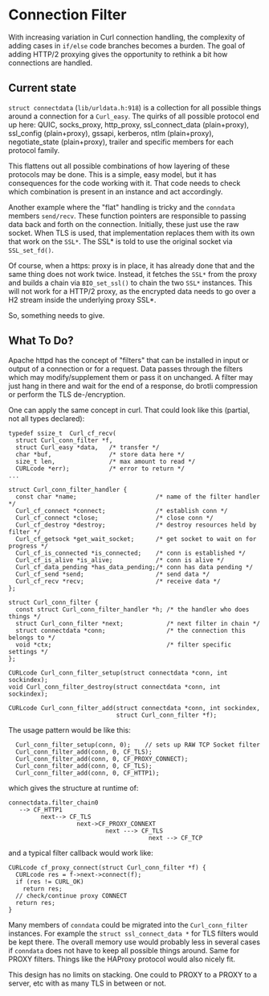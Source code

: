 # Connection Filter

With increasing variation in Curl connection handling, the complexity of adding cases in `if/else` code branches
becomes a burden. The goal of adding HTTP/2 proxying gives the opportunity to rethink a bit how connections
are handled.

## Current state

`struct connectdata` (`lib/urldata.h:918`) is a collection for all possible things around a connection for a `Curl_easy`. The quirks of all possible protocol end up here: QUIC, socks_proxy, http_proxy, ssl_connect_data (plain+proxy), ssl_config (plain+proxy), gssapi, kerberos, ntlm (plain+proxy), negotiate_state (plain+proxy), trailer and specific members for each protocol family.

This flattens out all possible combinations of how layering of these protocols may be done. This is a simple, easy model, but it has consequences for the code working with it. That code needs to check which combination is present in an instance and act accordingly.

Another example where the "flat" handling is tricky and the `conndata` members `send/recv`. These function pointers are responsible to passing data back and forth on the connection. Initially, these just use the raw socket. When TLS is used, that implementation replaces them with its own that work on the `SSL*`. The SSL* is told to use the original socket via `SSL_set_fd()`.

Of course, when a https: proxy is in place, it has already done that and the same thing does not work twice. Instead, it fetches the `SSL*` from the proxy and builds a chain via `BIO_set_ssl()` to chain the two `SSL*` instances. This will not work for a HTTP/2 proxy, as the encrypted data needs to go over a H2 stream inside the underlying proxy SSL*.

So, something needs to give.

## What To Do?

Apache httpd has the concept of "filters" that can be installed in input or output of a connection or for a request. Data passes through the filters which may modify/supplement them or pass it on unchanged. A filter may just hang in there and wait for the end of a response, do brotli compression or perform the TLS de-/encryption.

One can apply the same concept in curl. That could look like this (partial, not all types declared):

```
typedef ssize_t  Curl_cf_recv(
  struct Curl_conn_filter *f,
  struct Curl_easy *data,   /* transfer */
  char *buf,                /* store data here */
  size_t len,               /* max amount to read */
  CURLcode *err);           /* error to return */
...

struct Curl_conn_filter_handler {
  const char *name;                      /* name of the filter handler */
  Curl_cf_connect *connect;              /* establish conn */
  Curl_cf_connect *close;                /* close conn */
  Curl_cf_destroy *destroy;              /* destroy resources held by filter */
  Curl_cf_getsock *get_wait_socket;      /* get socket to wait on for progress */
  Curl_cf_is_connected *is_connected;    /* conn is established */
  Curl_cf_is_alive *is_alive;            /* conn is alive */
  Curl_cf_data_pending *has_data_pending;/* conn has data pending */
  Curl_cf_send *send;                    /* send data */
  Curl_cf_recv *recv;                    /* receive data */
};

struct Curl_conn_filter {
  const struct Curl_conn_filter_handler *h; /* the handler who does things */
  struct Curl_conn_filter *next;            /* next filter in chain */
  struct connectdata *conn;                 /* the connection this belongs to */
  void *ctx;                                /* filter specific settings */
};

CURLcode Curl_conn_filter_setup(struct connectdata *conn, int sockindex);
void Curl_conn_filter_destroy(struct connectdata *conn, int sockindex);

CURLcode Curl_conn_filter_add(struct connectdata *conn, int sockindex,
                              struct Curl_conn_filter *f);
```
The usage pattern would be like this:

```
  Curl_conn_filter_setup(conn, 0);    // sets up RAW TCP Socket filter
  Curl_conn_filter_add(conn, 0, CF_TLS);
  Curl_conn_filter_add(conn, 0, CF_PROXY_CONNECT);
  Curl_conn_filter_add(conn, 0, CF_TLS);
  Curl_conn_filter_add(conn, 0, CF_HTTP1);
```
which gives the structure at runtime of:

```
connectdata.filter_chain0 
   --> CF_HTTP1
         next--> CF_TLS
                   next->CF_PROXY_CONNEXT
                           next ---> CF_TLS
                                       next --> CF_TCP
```

and a typical filter callback would work like:

```
CURLcode cf_proxy_connect(struct Curl_conn_filter *f) {
  CURLcode res = f->next->connect(f);
  if (res != CURL_OK)
    return res;
  // check/continue proxy CONNECT
  return res;
}
```

Many members of `conndata` could be migrated into the `Curl_conn_filter` instances. For example the `struct ssl_connect_data *` for TLS filters would be kept there. The overall memory use would probably less in several cases if `conndata` does not have to keep all possible things around. Same for PROXY filters. Things like the HAProxy protocol would also nicely fit.

This design has no limits on stacking. One could to PROXY to a PROXY to a server, etc with as many TLS in between or not.